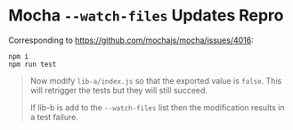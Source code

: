 # Mocha `--watch-files` Updates Repro

Corresponding to <https://github.com/mochajs/mocha/issues/4016>:

```shell
npm i
npm run test
```

> Now modify `lib-a/index.js` so that the exported value is `false`. This will retrigger the tests but they will still succeed.
>
> If lib-b is add to the `--watch-files` list then the modification results in a test failure.
